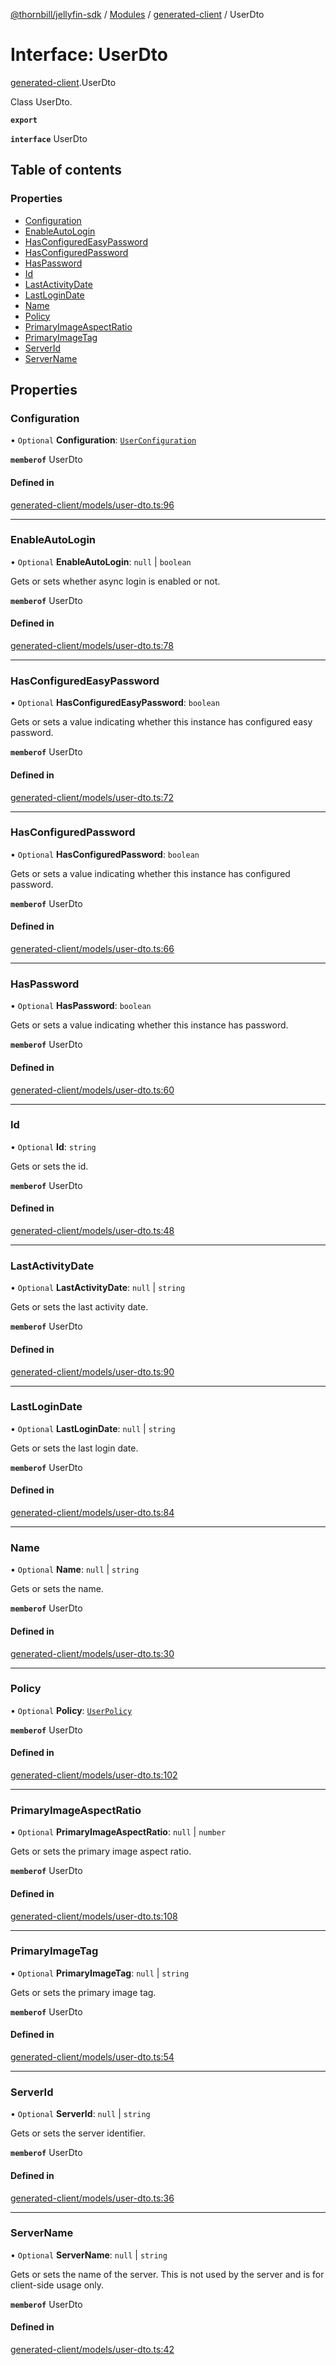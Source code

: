 [@thornbill/jellyfin-sdk](../README.md) / [Modules](../modules.md) / [generated-client](../modules/generated_client.md) / UserDto

# Interface: UserDto

[generated-client](../modules/generated_client.md).UserDto

Class UserDto.

**`export`**

**`interface`** UserDto

## Table of contents

### Properties

- [Configuration](generated_client.UserDto.md#configuration)
- [EnableAutoLogin](generated_client.UserDto.md#enableautologin)
- [HasConfiguredEasyPassword](generated_client.UserDto.md#hasconfiguredeasypassword)
- [HasConfiguredPassword](generated_client.UserDto.md#hasconfiguredpassword)
- [HasPassword](generated_client.UserDto.md#haspassword)
- [Id](generated_client.UserDto.md#id)
- [LastActivityDate](generated_client.UserDto.md#lastactivitydate)
- [LastLoginDate](generated_client.UserDto.md#lastlogindate)
- [Name](generated_client.UserDto.md#name)
- [Policy](generated_client.UserDto.md#policy)
- [PrimaryImageAspectRatio](generated_client.UserDto.md#primaryimageaspectratio)
- [PrimaryImageTag](generated_client.UserDto.md#primaryimagetag)
- [ServerId](generated_client.UserDto.md#serverid)
- [ServerName](generated_client.UserDto.md#servername)

## Properties

### Configuration

• `Optional` **Configuration**: [`UserConfiguration`](generated_client.UserConfiguration.md)

**`memberof`** UserDto

#### Defined in

[generated-client/models/user-dto.ts:96](https://github.com/thornbill/jellyfin-sdk-typescript/blob/029620a/src/generated-client/models/user-dto.ts#L96)

___

### EnableAutoLogin

• `Optional` **EnableAutoLogin**: ``null`` \| `boolean`

Gets or sets whether async login is enabled or not.

**`memberof`** UserDto

#### Defined in

[generated-client/models/user-dto.ts:78](https://github.com/thornbill/jellyfin-sdk-typescript/blob/029620a/src/generated-client/models/user-dto.ts#L78)

___

### HasConfiguredEasyPassword

• `Optional` **HasConfiguredEasyPassword**: `boolean`

Gets or sets a value indicating whether this instance has configured easy password.

**`memberof`** UserDto

#### Defined in

[generated-client/models/user-dto.ts:72](https://github.com/thornbill/jellyfin-sdk-typescript/blob/029620a/src/generated-client/models/user-dto.ts#L72)

___

### HasConfiguredPassword

• `Optional` **HasConfiguredPassword**: `boolean`

Gets or sets a value indicating whether this instance has configured password.

**`memberof`** UserDto

#### Defined in

[generated-client/models/user-dto.ts:66](https://github.com/thornbill/jellyfin-sdk-typescript/blob/029620a/src/generated-client/models/user-dto.ts#L66)

___

### HasPassword

• `Optional` **HasPassword**: `boolean`

Gets or sets a value indicating whether this instance has password.

**`memberof`** UserDto

#### Defined in

[generated-client/models/user-dto.ts:60](https://github.com/thornbill/jellyfin-sdk-typescript/blob/029620a/src/generated-client/models/user-dto.ts#L60)

___

### Id

• `Optional` **Id**: `string`

Gets or sets the id.

**`memberof`** UserDto

#### Defined in

[generated-client/models/user-dto.ts:48](https://github.com/thornbill/jellyfin-sdk-typescript/blob/029620a/src/generated-client/models/user-dto.ts#L48)

___

### LastActivityDate

• `Optional` **LastActivityDate**: ``null`` \| `string`

Gets or sets the last activity date.

**`memberof`** UserDto

#### Defined in

[generated-client/models/user-dto.ts:90](https://github.com/thornbill/jellyfin-sdk-typescript/blob/029620a/src/generated-client/models/user-dto.ts#L90)

___

### LastLoginDate

• `Optional` **LastLoginDate**: ``null`` \| `string`

Gets or sets the last login date.

**`memberof`** UserDto

#### Defined in

[generated-client/models/user-dto.ts:84](https://github.com/thornbill/jellyfin-sdk-typescript/blob/029620a/src/generated-client/models/user-dto.ts#L84)

___

### Name

• `Optional` **Name**: ``null`` \| `string`

Gets or sets the name.

**`memberof`** UserDto

#### Defined in

[generated-client/models/user-dto.ts:30](https://github.com/thornbill/jellyfin-sdk-typescript/blob/029620a/src/generated-client/models/user-dto.ts#L30)

___

### Policy

• `Optional` **Policy**: [`UserPolicy`](generated_client.UserPolicy.md)

**`memberof`** UserDto

#### Defined in

[generated-client/models/user-dto.ts:102](https://github.com/thornbill/jellyfin-sdk-typescript/blob/029620a/src/generated-client/models/user-dto.ts#L102)

___

### PrimaryImageAspectRatio

• `Optional` **PrimaryImageAspectRatio**: ``null`` \| `number`

Gets or sets the primary image aspect ratio.

**`memberof`** UserDto

#### Defined in

[generated-client/models/user-dto.ts:108](https://github.com/thornbill/jellyfin-sdk-typescript/blob/029620a/src/generated-client/models/user-dto.ts#L108)

___

### PrimaryImageTag

• `Optional` **PrimaryImageTag**: ``null`` \| `string`

Gets or sets the primary image tag.

**`memberof`** UserDto

#### Defined in

[generated-client/models/user-dto.ts:54](https://github.com/thornbill/jellyfin-sdk-typescript/blob/029620a/src/generated-client/models/user-dto.ts#L54)

___

### ServerId

• `Optional` **ServerId**: ``null`` \| `string`

Gets or sets the server identifier.

**`memberof`** UserDto

#### Defined in

[generated-client/models/user-dto.ts:36](https://github.com/thornbill/jellyfin-sdk-typescript/blob/029620a/src/generated-client/models/user-dto.ts#L36)

___

### ServerName

• `Optional` **ServerName**: ``null`` \| `string`

Gets or sets the name of the server.  This is not used by the server and is for client-side usage only.

**`memberof`** UserDto

#### Defined in

[generated-client/models/user-dto.ts:42](https://github.com/thornbill/jellyfin-sdk-typescript/blob/029620a/src/generated-client/models/user-dto.ts#L42)
